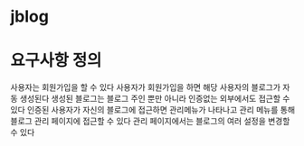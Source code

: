 # jblog

# 요구사항 정의
 사용자는 회원가입을 할 수 있다
 사용자가 회원가입을 하면 해당 사용자의 블로그가 자동 생성된다
 생성된 블로그는 블로그 주인 뿐만 아니라 인증없는 외부에서도 접근할 수 있다
 인증된 사용자가 자신의 블로그에 접근하면 관리메뉴가 나타나고 관리 메뉴를 통해 블로그 관리 페이지에 접근할 수 있다
 관리 페이지에서는 블로그의 여러 설정을 변경할 수 있다